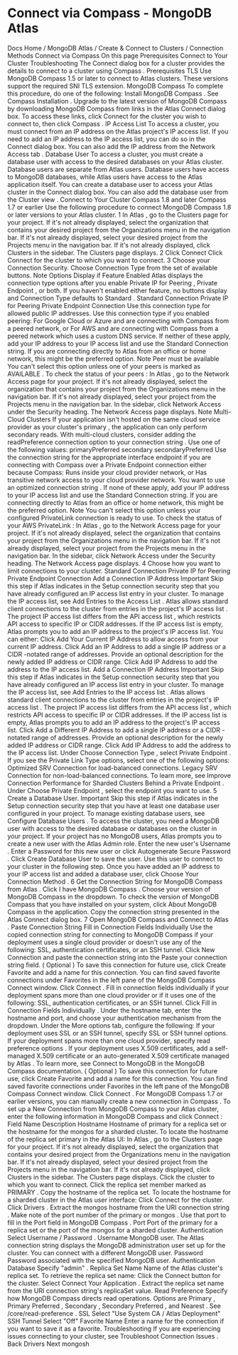 # Connect via Compass - MongoDB Atlas


Docs Home / MongoDB Atlas / Create & Connect to Clusters / Connection Methods Connect via Compass On this page Prerequisites Connect to Your Cluster Troubleshooting The Connect dialog box for a cluster provides the details to
connect to a cluster using Compass . Prerequisites TLS Use MongoDB Compass 1.5 or later to connect to Atlas clusters. These
versions support the required SNI TLS extension. MongoDB Compass To complete this procedure, do one of the following: Install MongoDB Compass . See Compass Installation . Upgrade to the latest version of MongoDB Compass by downloading MongoDB Compass from links in the Atlas Connect dialog box. To access these
links, click Connect for the cluster you
wish to connect to, then click Compass . IP Access List To access a cluster, you must connect from an IP address on the Atlas project's IP access list. If you need to add an IP address to
the IP access list, you can do so in the Connect dialog box.
You can also add the IP address from the Network Access tab . Database User To access a cluster, you must create a database user with access to the
desired databases on your Atlas cluster. Database users are
separate from Atlas users. Database users have access to MongoDB
databases, while Atlas users have access to the Atlas application itself. You can create a database user to access your Atlas cluster in
the Connect dialog box. You can also add the database user from
the Cluster view . Connect to Your Cluster Compass 1.8 and later Compass 1.7 or earlier Use the following procedure to connect MongoDB Compass 1.8 or later
versions to your Atlas cluster. 1 In Atlas , go to the Clusters page for your project. If it's not already displayed, select the organization that
contains your desired project from the Organizations menu in the
navigation bar. If it's not already displayed, select your desired project
from the Projects menu in the navigation bar. If it's not already displayed, click Clusters in the
sidebar. The Clusters page displays. 2 Click Connect Click Connect for the cluster to
which you want to connect. 3 Choose your Connection Security. Choose Connection Type from the set of available buttons. Note Options Display if Feature Enabled Atlas displays the connection type options after you enable Private IP for Peering , Private Endpoint , or
both. If you haven't enabled either feature, no buttons display
and Connection Type defaults to Standard . Standard Connection Private IP for Peering Private Endpoint Connection Use this connection type for allowed public IP addresses. Use this connection type if you enabled peering: For Google Cloud or Azure and are connecting with Compass
from a peered network, or For AWS and are connecting with Compass from a
peered network which uses a custom DNS service. If neither of these apply, add your IP address to your IP
access list and use the Standard Connection string. If you are
connecting directly to Atlas from an office or home
network, this might be the preferred option. Note Peer must be available You can't select this option unless one of your peers
is marked as AVAILABLE . To check the status of your peers : In Atlas , go to the Network Access page for your project. If it's not already displayed, select the
organization that contains your project from the Organizations menu in the navigation bar. If it's not already displayed, select your project
from the Projects menu in the navigation bar. In the sidebar, click Network Access under
the Security heading. The Network Access page displays. Note Multi-Cloud Clusters If your application isn't hosted on the same cloud service
provider as your cluster's primary , the application
can only perform secondary reads. With multi-cloud clusters, consider adding the readPreference connection option to your connection string .
Use one of the following values: primaryPreferred secondary secondaryPreferred Use the connection string for the appropriate interface
endpoint if you are connecting with Compass over a
Private Endpoint connection either because Compass: Runs inside your cloud provider network, or Has transitive network access to your cloud provider network. You want to use an optimized connection string . If none of these apply, add your IP address to your IP
access list and use the Standard Connection string. If you are
connecting directly to Atlas from an office or home
network, this might be the preferred option. Note You can't select this option unless your configured
PrivateLink connection is ready to use. To check the status of your AWS PrivateLink : In Atlas , go to the Network Access page for your project. If it's not already displayed, select the
organization that contains your project from the Organizations menu in the navigation bar. If it's not already displayed, select your project
from the Projects menu in the navigation bar. In the sidebar, click Network Access under
the Security heading. The Network Access page displays. 4 Choose how you want to limit connections to your cluster. Standard Connection Private IP for Peering Private Endpoint Connection Add a Connection IP Address Important Skip this step if Atlas indicates in the Setup connection security step that you have
already configured an IP access list entry in your cluster.
To manage the IP access list, see Add Entries to the Access List . Atlas allows standard client connections to the cluster
from entries in the project's IP access list . The project IP access list differs from the API access list , which
restricts API access to specific IP or CIDR addresses. If the IP access list is empty, Atlas prompts you to add an
IP address to the project's IP access list. You can either: Click Add Your Current IP Address to allow
access from your current IP address. Click Add an IP Address to add a single IP
address or a CIDR -notated range of addresses. Provide an optional description for the newly added IP address
or CIDR range. Click Add IP Address to add the
address to the IP access list. Add a Connection IP Address Important Skip this step if Atlas indicates in the Setup connection security step that you have
already configured an IP access list entry in your cluster.
To manage the IP access list, see Add Entries to the
IP access list . Atlas allows standard client connections to the cluster
from entries in the project's IP access list . The project IP access list differs from the API access list , which
restricts API access to specific IP or CIDR addresses. If the IP access list is empty, Atlas prompts you to add an
IP address to the project's IP access list. Click Add a Different IP Address to add a single IP
address or a CIDR -notated range of addresses. Provide an optional description for the newly added IP address
or CIDR range. Click Add IP Address to add the
address to the IP access list. Under Choose Connection Type , select Private Endpoint . If you see the Private Link Type options,
select one of the following options: Optimized SRV Connection for
load-balanced connections. Legacy SRV Connection for
non-load-balanced connections. To learn more, see Improve Connection Performance for Sharded Clusters Behind a Private Endpoint . Under Choose Private Endpoint , select the
endpoint you want to use. 5 Create a Database User. Important Skip this step if Atlas indicates in the Setup connection security step that you have at least
one database user configured in your project. To manage existing
database users, see Configure Database Users . To access the cluster, you need a MongoDB user with access to the
desired database or databases on the cluster in your project. If your
project has no MongoDB users, Atlas prompts you to create a new
user with the Atlas Admin role. Enter the new user's Username . Enter a Password for this new user or click Autogenerate Secure Password . Click Create Database User to save the user. Use this user to connect to your cluster in the following step. Once you have added an IP address to your IP access list and added a
database user, click Choose Your Connection Method . 6 Get the Connection String for MongoDB Compass from Atlas . Click I have MongoDB Compass . Choose your version of MongoDB Compass in the dropdown. To check
the version of MongoDB Compass that you have installed on your system,
click About MongoDB Compass in the application. Copy the connection string presented in the Atlas Connect dialog box. 7 Open MongoDB Compass and Connect to Atlas . Paste Connection String Fill in Connection Fields Individually Use the copied connection string for connecting to MongoDB Compass if
your deployment uses a single cloud provider or doesn't use any
of the following: SSL, authentication certificates, or an SSH tunnel. Click New Connection and paste the connection
string into the Paste your connection string field. ( Optional ) To save this connection for future use, click Create Favorite and add a name for this connection.
You can find saved favorite connections under Favorites in the left pane of the MongoDB Compass Connect window. Click Connect . Fill in connection fields individually if your deployment spans
more than one cloud provider or if it uses one of the following:
SSL, authentication certificates, or an SSH tunnel. Click Fill in Connection Fields Individually . Under the hostname tab, enter the hostname and port,
and choose your authentication mechanism from the dropdown. Under the More options tab, configure the following: If your deployment uses SSL or an SSH tunnel, specify
SSL or SSH tunnel options. If your deployment spans more than one cloud provider,
specify read preference options . If your deployment uses X.509 certificates, add a self-managed X.509 certificate or an auto-generated X.509 certificate managed by Atlas . To learn more, see Connect to MongoDB in the MongoDB Compass documentation. ( Optional ) To save this connection for future use, click Create Favorite and add a name for this connection.
You can find saved favorite connections under Favorites in the left pane of the MongoDB Compass Connect window. Click Connect . For MongoDB Compass 1.7 or earlier versions, you can manually
create a new connection in Compass . To set up a New Connection from MongoDB Compass to your Atlas cluster, enter the following information in MongoDB Compass and click Connect : Field Name Description Hostname Hostname of primary for a replica set or the hostname
for the mongos for a sharded cluster. To locate the hostname of the replica set primary in
the Atlas UI: In Atlas , go to the Clusters page for your project. If it's not already displayed, select the organization that
contains your desired project from the Organizations menu in the
navigation bar. If it's not already displayed, select your desired project
from the Projects menu in the navigation bar. If it's not already displayed, click Clusters in the
sidebar. The Clusters page displays. Click the cluster to which you want to connect. Click the replica set member marked as PRIMARY . Copy the hostname of the replica set. To locate the hostname for a sharded cluster in the Atlas user interface: Click Connect for the cluster. Click Drivers . Extract the mongos hostname from the URI connection string . Make note of the port number of the primary or mongos . Use that port to fill in the Port field in MongoDB Compass . Port Port of the primary for a replica set or the port of
the mongos for a sharded cluster. Authentication Select Username / Password . Username MongoDB user. The Atlas connection string
displays the MongoDB administration user set up for
the cluster. You can connect with a different MongoDB
user. Password Password associated with the specified MongoDB user. Authentication Database Specify "admin" . Replica Set Name Name of the Atlas cluster's replica set. To retrieve the replica set name: Click the Connect button for the
cluster. Select Connect Your Application . Extract the replica set name from the URI connection string's replicaSet value. Read Preference Specify how MongoDB Compass directs read operations. Options
are Primary , Primary Preferred , Secondary , Secondary Preferred , and Nearest . See /core/read-preference . SSL Select "Use System CA / Atlas Deployment" SSH Tunnel Select "Off" Favorite Name Enter a name for the connection if you want to save it
as a favorite. Troubleshooting If you are experiencing issues connecting to your cluster, see Troubleshoot Connection Issues . Back Drivers Next mongosh
